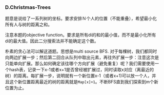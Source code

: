 ### D.Christmas-Trees

题意是说给了一系列树的坐标。要求安排Ｎ个人的位置（不能重叠），希望最小化所有人与树的距离之和。

注意本题的objective function。要求是所有di的和的最小值，而不是最小化所有di的最大值。因此二分搜索法并不能确定这个数。

朴素的贪心法可以解这道题。思想是multi source BFS. 对于每棵树，我们都同时向两边扩展一步；然后第二回合从队列中取出元素，再往外扩展一步：注意这次是只能单向扩展。那么如何确定该往哪个方向扩展（避免重复）呢？我们需要使用一个hash表，记录一下x-1或者x+1是否曾经被扩展过，同时读取x对应（离最近的树）的距离。每扩展一步，说明就有一个新位置x-1（或者x+1)可以放一个人，并且这个新位置距离最近的树的距离就是```Map[x]+1```。不断BFS直到我们探索到m个新位置为止。
